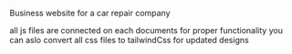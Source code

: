  Business website for a car repair company

 all js files are connected on each documents for proper functionality
 you can aslo convert all css files to tailwindCss for updated designs 
